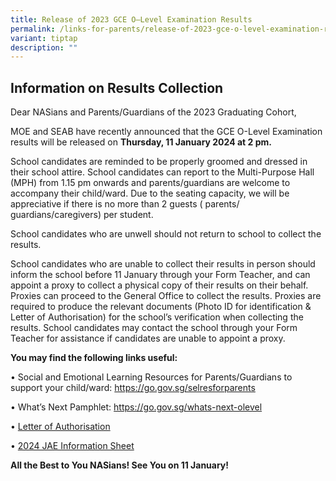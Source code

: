 ```yaml
---
title: Release of 2023 GCE O–Level Examination Results
permalink: /links-for-parents/release-of-2023-gce-o-level-examination-results/
variant: tiptap
description: ""
---
```

<h2>Information on Results Collection</h2><p>Dear NASians and Parents/Guardians of the 2023 Graduating Cohort,</p><p>MOE and SEAB have recently announced that the GCE O-Level Examination results will be released on <strong>Thursday, 11 January 2024 at 2 pm.</strong></p><p>School candidates are reminded to be properly groomed and dressed in their school attire. School candidates can report to the Multi-Purpose Hall (MPH) from 1.15 pm onwards and parents/guardians are welcome to accompany their child/ward. Due to the seating capacity, we will be appreciative if there is no more than 2 guests ( parents/ guardians/caregivers) per student.</p><p>School candidates who are unwell should not return to school to collect the results.</p><p>School candidates who are unable to collect their results in person should inform the school before 11 January through your Form Teacher, and can appoint a proxy to collect a physical copy of their results on their behalf. Proxies can proceed to the General Office to collect the results. Proxies are required to produce the relevant documents (Photo ID for identification &amp; Letter of Authorisation) for the school’s verification when collecting the results. School candidates may contact the school through your Form Teacher for assistance if candidates are unable to appoint a proxy.</p><p><strong>You may find the following links useful:</strong></p><p>• Social and Emotional Learning Resources for Parents/Guardians to support your child/ward: <a href="https://go.gov.sg/selresforparents" rel="noopener noreferrer nofollow" target="_blank">https://go.gov.sg/selresforparents</a></p><p>• What’s Next Pamphlet: <a href="https://go.gov.sg/whats-next-olevel" rel="noopener noreferrer nofollow" target="_blank">https://go.gov.sg/whats-next-olevel</a></p><p>• <a href="/files/GCE O Levels Results 2023/Letter_of_Authorisation.pdf" rel="noopener noreferrer nofollow" target="_blank">Letter of Authorisation</a></p><p>• <a href="/files/GCE O Levels Results 2023/2024_JAE_Information_Sheet.pdf" rel="noopener noreferrer nofollow" target="_blank">2024 JAE Information Sheet</a></p><p><strong>All the Best to You NASians! See You on 11 January!</strong></p><p></p>